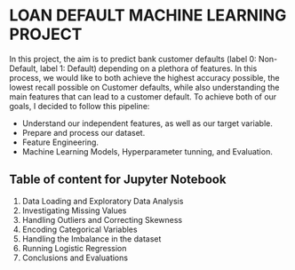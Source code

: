 # **LOAN DEFAULT MACHINE LEARNING PROJECT**

In this project, the aim is to predict bank customer defaults (label 0: Non-Default, label 1: Default) depending on a plethora of features. In this process, we would like to both achieve the highest accuracy possible, the lowest recall possible on Customer defaults, while also understanding the main features that can lead to a customer default. To achieve both of our goals, I decided to follow this pipeline:

- Understand our independent features, as well as our target variable.
- Prepare and process our dataset.
- Feature Engineering.
- Machine Learning Models, Hyperparameter tunning, and Evaluation.

## **Table of content for Jupyter Notebook**

1. Data Loading and Exploratory Data Analysis
2. Investigating Missing Values
3. Handling Outliers and Correcting Skewness
4. Encoding Categorical Variables
5. Handling the Imbalance in the dataset
6. Running Logistic Regression
7. Conclusions and Evaluations
